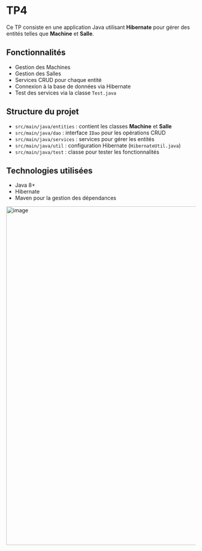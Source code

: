 # TP4

Ce TP consiste en une application Java utilisant **Hibernate** pour gérer des entités telles que **Machine** et **Salle**.  

## Fonctionnalités

- Gestion des Machines
- Gestion des Salles
- Services CRUD pour chaque entité
- Connexion à la base de données via Hibernate
- Test des services via la classe `Test.java`

## Structure du projet

- `src/main/java/entities` : contient les classes **Machine** et **Salle**
- `src/main/java/dao` : interface `IDao` pour les opérations CRUD
- `src/main/java/services` : services pour gérer les entités
- `src/main/java/util` : configuration Hibernate (`HibernateUtil.java`)
- `src/main/java/test` : classe pour tester les fonctionnalités

## Technologies utilisées

- Java 8+
- Hibernate
- Maven pour la gestion des dépendances

<img width="1440" height="899" alt="image" src="https://github.com/user-attachments/assets/ad961280-c19a-4e33-a225-9c0f46fc4529" />

